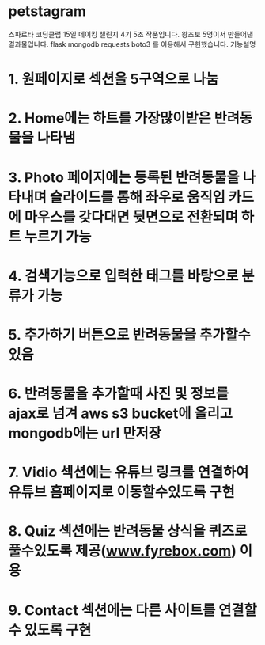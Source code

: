 # petstagram

스파르타 코딩클럽 15일 메이킹 챌린지 4기 5조 작품입니다.
왕초보 5명이서 만들어낸 결과물입니다.
flask mongodb requests boto3 를 이용해서 구현했습니다.
기능설명

# 1. 원페이지로 섹션을 5구역으로 나눔
# 2. Home에는 하트를 가장많이받은 반려동물을 나타냄
# 3. Photo 페이지에는 등록된 반려동물을 나타내며 슬라이드를 통해 좌우로 움직임 카드에 마우스를 갖다대면 뒷면으로 전환되며 하트 누르기 가능
# 4. 검색기능으로 입력한 태그를 바탕으로 분류가 가능
# 5. 추가하기 버튼으로 반려동물을 추가할수 있음
# 6. 반려동물을 추가할때 사진 및 정보를 ajax로 넘겨 aws s3 bucket에 올리고 mongodb에는 url 만저장
# 7. Vidio 섹션에는 유튜브 링크를 연결하여 유튜브 홈페이지로 이동할수있도록 구현
# 8. Quiz 섹션에는 반려동물 상식을 퀴즈로 풀수있도록 제공(www.fyrebox.com) 이용
# 9. Contact 섹션에는 다른 사이트를 연결할수 있도록 구현


